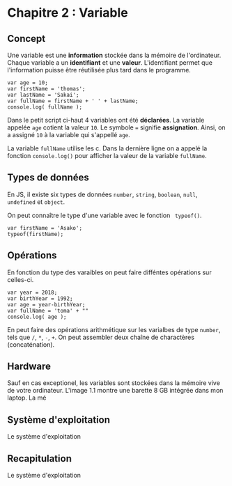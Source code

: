 # Chapitre 2 : Variable

## Concept

Une variable est une **information** stockée dans la mémoire de l'ordinateur. Chaque variable a un **identifiant** et une **valeur**. L'identifiant permet que l'information puisse être réutilisée plus tard dans le programme.


```
var age = 10;
var firstName = 'thomas';
var lastName = 'Sakai';
var fullName = firstName + ' ' + lastName;
console.log( fullName );

```

Dans le petit script ci-haut 4 variables ont été **déclarées**. La variable appelée `age` cotient la valeur `10`. Le symbole `=` signifie **assignation**. Ainsi, on a assigné `10` à la variable qui s'appellé `age`.

La variable `fullName` utilise les c. Dans la dernière ligne on a appelé la fonction `console.log()` pour afficher la valeur de la variable `fullName`.

## Types de données
En JS, il existe six types de données `number`, `string`, `boolean`, `null`, `undefined` et `object`.

On peut connaître le type d'une variable avec le fonction ` typeof()`.

```
var firstName = 'Asako';
typeof(firstName);
```

## Opérations

En fonction du type des varaibles on peut faire difféntes opérations sur celles-ci.

```
var year = 2018;
var birthYear = 1992;
var age = year-birthYear;
var fullName = 'toma' + ""
console.log( age );

```
En peut faire des opérations arithmétique sur les varialbes de type `number`, tels que `/`, `*`, `-`, `+`. On peut assembler deux chaîne de charactères (concaténation).

## Hardware
Sauf en cas exceptionel, les variables sont stockées dans la mémoire vive de votre ordinateur. L'image 1.1 montre une barette 8 GB intégrée dans mon laptop. La mé

## Système d'exploitation

Le système d'exploitation

## Recapitulation

Le système d'exploitation
